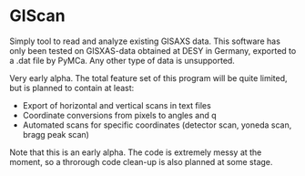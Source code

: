 # GIScan
Simply tool to read and analyze existing GISAXS data. 
This software has only been tested on GISXAS-data obtained at DESY in Germany, exported to a .dat file by PyMCa. Any other type of data is unsupported.

Very early alpha. 
The total feature set of this program will be quite limited, but is planned to contain at least:

* Export of horizontal and vertical scans in text files
* Coordinate conversions from pixels to angles and q
* Automated scans for specific coordinates (detector scan, yoneda scan, bragg peak scan)

Note that this is an early alpha. The code is extremely messy at the moment, so a throrough code clean-up is also planned at some stage.
